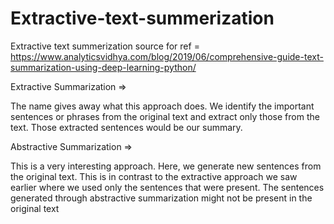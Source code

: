 # Extractive-text-summerization
Extractive text summerization
source for ref = https://www.analyticsvidhya.com/blog/2019/06/comprehensive-guide-text-summarization-using-deep-learning-python/

Extractive Summarization =>

The name gives away what this approach does. We identify the important sentences or phrases from the original text and extract only those from the text. Those extracted sentences would be our summary.

Abstractive Summarization => 

This is a very interesting approach. Here, we generate new sentences from the original text. This is in contrast to the extractive approach we saw earlier where we used only the sentences that were present. The sentences generated through abstractive summarization might not be present in the original text
